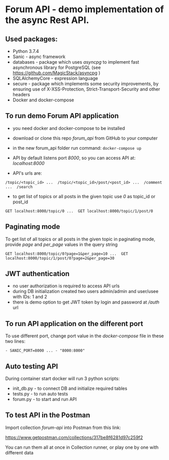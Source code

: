 # Forum API - demo implementation of the async Rest API.

## Used packages:
- Python 3.7.4
- Sanic - async framework
- databases - package which uses *asyncpg* to implement fast asynchronous library for PostgreSQL  (see https://github.com/MagicStack/asyncpg )
- SQLAlchemyCore - expression language
- secure - package which implements some security improvements, by ensuring use of X-XSS-Protection, Strict-Transport-Security and other headers 
- Docker and docker-compose

## To run demo Forum API application
- you need docker and docker-compose to be installed
- download or clone this repo *forum_api* from GitHub to your computer
- in the new forum_api folder run command: 
`
docker-compose up
`

- API by default listens port *8000*, so you can access API at: *localhost:8000*
- API's urls are:

`
/topic/<topic_id> ... 
/topic/<topic_id>/post/<post_id> ... 
/comment ... 
/search
`

- to get list of topics or all posts in the given topic use *0* as topic_id or post_id

`
GET localhost:8000/topic/0 ... 
GET localhost:8000/topic/1/post/0
`

## Paginating mode
To get list of all topics or all posts in the given topic in paginating mode, provide *page* and *per_page* values in the query string

`
GET localhost:8000/topic/0?page=1&per_page=10 ... 
GET localhost:8000/topic/1/post/0?page=2&per_page=30
`

## JWT authentication 
- no user authorization is required to access API urls 
- during DB initialization created two users admin/admin and user/usee 
with IDs: 1 and 2
- there is demo option to get JWT token by login and password at */auth* url


## To run API application on the different port
To use different port, change port value in the *docker-compose* file in these two lines:

`
    - SANIC_PORT=8000
    ...
    - "8000:8000"
`
## Auto testing API
During container start docker will run 3 python scripts:
- init_db.py - to connect DB and initialize required tables
- tests.py - to run auto tests 
- forum.py - to start and run API 

## To test API in the Postman
Import collection *forum-api* into Postman from this link:

https://www.getpostman.com/collections/317be8f6281d97c259f2

You can run them all at once in Collection runner, or play one by one with different data

